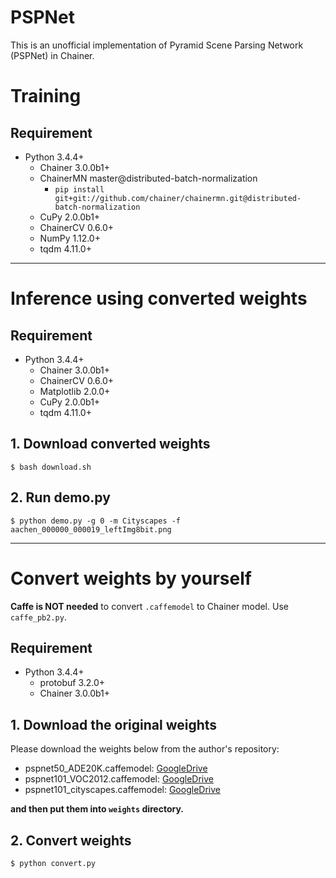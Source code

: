 PSPNet
======

This is an unofficial implementation of Pyramid Scene Parsing Network (PSPNet) in Chainer.

# Training

## Requirement

- Python 3.4.4+
    - Chainer 3.0.0b1+
    - ChainerMN master@distributed-batch-normalization
        - `pip install git+git://github.com/chainer/chainermn.git@distributed-batch-normalization`
    - CuPy 2.0.0b1+
    - ChainerCV 0.6.0+
    - NumPy 1.12.0+
    - tqdm 4.11.0+

---

# Inference using converted weights

## Requirement

- Python 3.4.4+
    - Chainer 3.0.0b1+
    - ChainerCV 0.6.0+
    - Matplotlib 2.0.0+
    - CuPy 2.0.0b1+
    - tqdm 4.11.0+

## 1. Download converted weights

```
$ bash download.sh
```

## 2. Run demo.py

```
$ python demo.py -g 0 -m Cityscapes -f aachen_000000_000019_leftImg8bit.png
```

---

# Convert weights by yourself

**Caffe is NOT needed** to convert `.caffemodel` to Chainer model. Use `caffe_pb2.py`.

## Requirement

- Python 3.4.4+
    - protobuf 3.2.0+
    - Chainer 3.0.0b1+

## 1. Download the original weights

Please download the weights below from the author's repository:

- pspnet50\_ADE20K.caffemodel: [GoogleDrive](https://drive.google.com/open?id=0BzaU285cX7TCN1R3QnUwQ0hoMTA)
- pspnet101\_VOC2012.caffemodel: [GoogleDrive](https://drive.google.com/open?id=0BzaU285cX7TCNVhETE5vVUdMYk0)
- pspnet101\_cityscapes.caffemodel: [GoogleDrive](https://drive.google.com/open?id=0BzaU285cX7TCT1M3TmNfNjlUeEU)

**and then put them into `weights` directory.**

## 2. Convert weights

```
$ python convert.py
```
